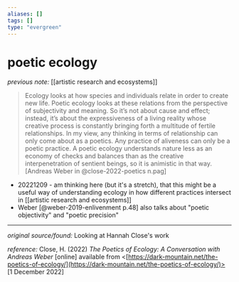 ```yaml
---
aliases: []
tags: []
type: "evergreen"
---
```


# poetic ecology

_previous note:_ [[artistic research and ecosystems]]

> Ecology looks at how species and individuals relate in order to create new life. Poetic ecology looks at these relations from the perspective of subjectivity and meaning. So it’s not about cause and effect; instead, it’s about the expressiveness of a living reality whose creative process is constantly bringing forth a multitude of fertile relationships. In my view, any thinking in terms of relationship can only come about as a poetics. Any practice of aliveness can only be a poetic practice. A poetic ecology understands nature less as an economy of checks and balances than as the creative interpenetration of sentient beings, so it is animistic in that way.[Andreas Weber in @close-2022-poetics n.pag]

- 20221209 - am thinking here (but it's a stretch), that this might be a useful way of understanding ecology in how different practices intersect in [[artistic research and ecosystems]]
- Weber [@weber-2019-enlivenment p.48] also talks about "poetic objectivity" and "poetic precision"

---

_original source/found:_ Looking at Hannah Close's work

_reference:_ Close, H. (2022) _The Poetics of Ecology: A Conversation with Andreas Weber_ [online] available from <[https://dark-mountain.net/the-poetics-of-ecology/](https://dark-mountain.net/the-poetics-of-ecology/)> [1 December 2022]



